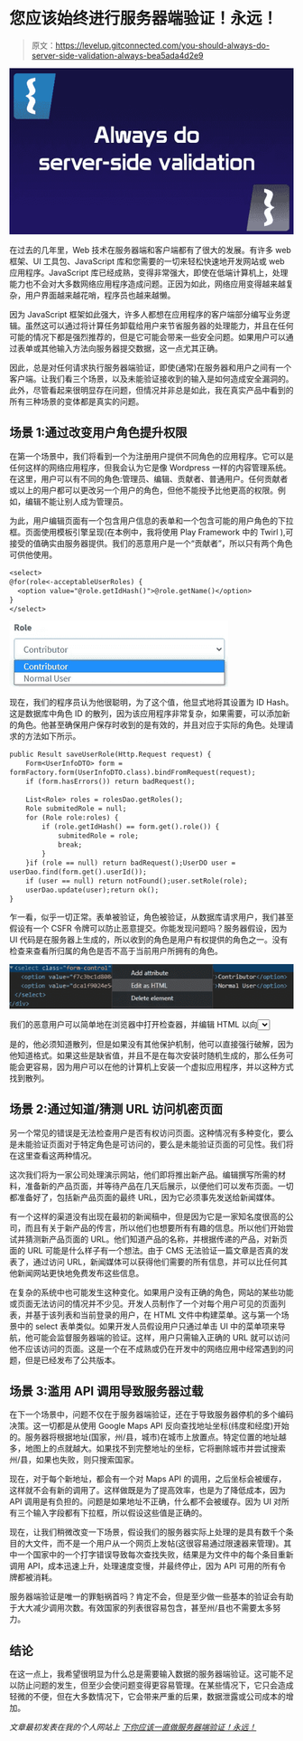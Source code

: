 # 您应该始终进行服务器端验证！永远！

> 原文：<https://levelup.gitconnected.com/you-should-always-do-server-side-validation-always-bea5ada4d2e9>

![](img/7b7443a4e9d5daa19dfc1c4982c254d0.png)

在过去的几年里，Web 技术在服务器端和客户端都有了很大的发展。有许多 web 框架、UI 工具包、JavaScript 库和您需要的一切来轻松快速地开发网站或 web 应用程序。JavaScript 库已经成熟，变得非常强大，即使在低端计算机上，处理能力也不会对大多数网络应用程序造成问题。正因为如此，网络应用变得越来越复杂，用户界面越来越花哨，程序员也越来越懒。

因为 JavaScript 框架如此强大，许多人都想在应用程序的客户端部分编写业务逻辑。虽然这可以通过将计算任务卸载给用户来节省服务器的处理能力，并且在任何可能的情况下都是强烈推荐的，但是它可能会带来一些安全问题。如果用户可以通过表单或其他输入方法向服务器提交数据，这一点尤其正确。

因此，总是对任何请求执行服务器端验证，即使(通常)在服务器和用户之间有一个客户端。让我们看三个场景，以及未能验证接收到的输入是如何造成安全漏洞的。此外，尽管看起来很明显存在问题，但情况并非总是如此，我在真实产品中看到的所有三种场景的变体都是真实的问题。

## 场景 1:通过改变用户角色提升权限

在第一个场景中，我们将看到一个为注册用户提供不同角色的应用程序。它可以是任何这样的网络应用程序，但我会认为它是像 Wordpress 一样的内容管理系统。在这里，用户可以有不同的角色:管理员、编辑、贡献者、普通用户。任何贡献者或以上的用户都可以更改另一个用户的角色，但他不能授予比他更高的权限。例如，编辑不能让别人成为管理员。

为此，用户编辑页面有一个包含用户信息的表单和一个包含可能的用户角色的下拉框。页面使用模板引擎呈现(在本例中，我将使用 Play Framework 中的 Twirl ),可接受的值确实由服务器提供。我们的恶意用户是一个“贡献者”，所以只有两个角色可供他使用。

```
<select>
@for(role<-acceptableUserRoles) {
  <option value="@role.getIdHash()">@role.getName()</option>
}
</select>
```

![](img/f63d8ad0b23abcd56210000a1c58097a.png)

现在，我们的程序员认为他很聪明，为了这个值，他显式地将其设置为 ID Hash。这是数据库中角色 ID 的散列，因为该应用程序非常复杂，如果需要，可以添加新的角色。他甚至确保用户保存时收到的是有效的，并且对应于实际的角色。处理请求的方法如下所示。

```
public Result saveUserRole(Http.Request request) {
    Form<UserInfoDTO> form = formFactory.form(UserInfoDTO.class).bindFromRequest(request);
    if (form.hasErrors()) return badRequest();

    List<Role> roles = rolesDao.getRoles();
    Role submitedRole = null;
    for (Role role:roles) {
        if (role.getIdHash() == form.get().role()) {
            submitedRole = role;
            break;
        }
    }if (role == null) return badRequest();UserDO user = userDao.find(form.get().userId());
    if (user == null) return notFound();user.setRole(role);
    userDao.update(user);return ok();
}
```

乍一看，似乎一切正常。表单被验证，角色被验证，从数据库请求用户，我们甚至假设有一个 CSFR 令牌可以防止恶意提交。你能发现问题吗？服务器假设，因为 UI 代码是在服务器上生成的，所以收到的角色是用户有权提供的角色之一。没有检查来查看所归属的角色是否不高于当前用户所拥有的角色。

![](img/412d3fdf42001e806d6c99a1a0ac02df.png)

我们的恶意用户可以简单地在浏览器中打开检查器，并编辑 HTML 以向<select>添加新值</select>

是的，他必须知道散列，但是如果没有其他保护机制，他可以直接强行破解，因为他知道格式。如果这些是缺省值，并且不是在每次安装时随机生成的，那么任务可能会更容易，因为用户可以在他的计算机上安装一个虚拟应用程序，并以这种方式找到散列。

## 场景 2:通过知道/猜测 URL 访问机密页面

另一个常见的错误是无法检查用户是否有权访问页面。这种情况有多种变化，要么是未能验证页面对于特定角色是可访问的，要么是未能验证页面的可见性。我们将在这里查看这两种情况。

这次我们将为一家公司处理演示网站，他们即将推出新产品。编辑撰写所需的材料，准备新的产品页面，并等待产品在几天后展示，以便他们可以发布页面。一切都准备好了，包括新产品页面的最终 URL，因为它必须事先发送给新闻媒体。

有一个这样的渠道没有出现在最初的新闻稿中，但是因为它是一家知名度很高的公司，而且有关于新产品的传言，所以他们也想要所有有趣的信息。所以他们开始尝试并猜测新产品页面的 URL。他们知道产品的名称，并根据传递的产品，对新页面的 URL 可能是什么样子有一个想法。由于 CMS 无法验证一篇文章是否真的发表了，通过访问 URL，新闻媒体可以获得他们需要的所有信息，并可以比任何其他新闻网站更快地免费发布这些信息。

在复杂的系统中也可能发生这种变化。如果用户没有正确的角色，网站的某些功能或页面无法访问的情况并不少见。开发人员制作了一个对每个用户可见的页面列表，并基于该列表和当前登录的用户，在 HTML 文件中构建菜单。这与第一个场景中的 select 表单类似。如果开发人员假设用户只通过单击 UI 中的菜单项来导航，他可能会监督服务器端的验证。这样，用户只需输入正确的 URL 就可以访问他不应该访问的页面。这是一个在不成熟或仍在开发中的网络应用中经常遇到的问题，但是已经发布了公共版本。

## 场景 3:滥用 API 调用导致服务器过载

在下一个场景中，问题不仅在于服务器端验证，还在于导致服务器停机的多个编码决策。这一切都是从使用 Google Maps API 反向查找地址坐标(纬度和经度)开始的。服务器将根据地址(国家，州/县，城市)在城市上放置点。特定位置的地址越多，地图上的点就越大。如果找不到完整地址的坐标，它将删除城市并尝试搜索州/县，如果也失败，则只搜索国家。

现在，对于每个新地址，都会有一个对 Maps API 的调用，之后坐标会被缓存，这样就不会有新的调用了。这样做既是为了提高效率，也是为了降低成本，因为 API 调用是有负担的。问题是如果地址不正确，什么都不会被缓存。因为 UI 对所有三个输入字段都有下拉框，所以假设这些值是正确的。

现在，让我们稍微改变一下场景，假设我们的服务器实际上处理的是具有数千个条目的大文件，而不是一个用户从一个网页上发帖(这很容易通过限速器来管理)。其中一个国家中的一个打字错误导致每次查找失败，结果是为文件中的每个条目重新调用 API，成本迅速上升，处理速度变慢，并最终停止，因为 API 可用的所有令牌都被消耗。

服务器端验证是唯一的罪魁祸首吗？肯定不会，但是至少做一些基本的验证会有助于大大减少调用次数。有效国家的列表很容易包含，甚至州/县也不需要太多努力。

## 结论

在这一点上，我希望很明显为什么总是需要输入数据的服务器端验证。这可能不足以防止问题的发生，但至少会使问题变得更容易管理。在某些情况下，它只会造成轻微的不便，但在大多数情况下，它会带来严重的后果，数据泄露或公司成本的增加。

*文章最初发表在我的个人网站上* [*下你应该一直做服务器端验证！永远！*](https://petrepopescu.tech/2021/01/you-should-always-do-server-side-validation-always/)